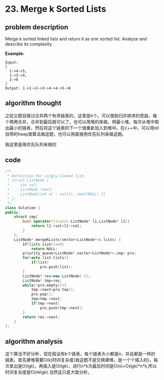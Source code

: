 # 23. Merge k Sorted Lists

## problem description

Merge _k_ sorted linked lists and return it as one sorted list. Analyze and describe its complexity.

**Example:**

```text
Input:
[
  1->4->5,
  1->3->4,
  2->6
]
Output: 1->1->2->3->4->4->5->6
```

## algorithm thought

之前又题目做过合并两个有序链表的，这里是k个。可以借助归并排序的思路，每个两两合并，合并到最后就可以了。也可以用堆的来做。用最小堆，每次从堆中取出最小的链表，然后将这个链表的下一个值重新加入到堆中。在c++中，可以用stl自带的heap类算法做这题，也可以用直接用优先队列来做这题。

我这里是用优先队列来做的

## code

```cpp
/**
 * Definition for singly-linked list.
 * struct ListNode {
 *     int val;
 *     ListNode *next;
 *     ListNode(int x) : val(x), next(NULL) {}
 * };
 */
class Solution {
public:
    struct cmp{
        bool operator()(const ListNode* l1,ListNode* l2){
            return l1->val>l2->val;
        }
    };
    ListNode* mergeKLists(vector<ListNode*>& lists) {
        if(lists.size()==0)
            return NULL;
        priority_queue<ListNode*,vector<ListNode*>,cmp> pro;
        for(auto list:lists){
            if(list)
                pro.push(list);
        }
        ListNode* res=new ListNode(-1);
        ListNode* tmp=res;
        while(!pro.empty()){
            tmp->next=pro.top();
            pro.pop();
            tmp=tmp->next;
            if(tmp->next)
                pro.push(tmp->next);
        }
        return res->next;
    }
};
```

## algorithm analysis

这个算法不好分析，现在假设有k个链表，每个链表大小都是n，并且都是一样的链表。首先建堆需要O\(k\)时间复杂度\(我这题不是交换建堆，是一个个插入的\)，每次拿出是O\(lgk\)，再插入是O\(lgk\)，进行n\*k次最后时间是O\(n\)+O\(lgk\)\*n\*k,所以时间复杂度是O\(nklgk\).当然这只是大致分析。

